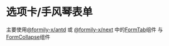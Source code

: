 # 选项卡/手风琴表单

主要使用[@formily-x/antd](https://antd.formilyjs.org/zh-CN) 或 [@formily-x/next](https://fusion.formilyjs.org/zh-CN) 中的[FormTab](https://antd.formilyjs.org/zh-CN/components/form-tab)组件 与 [FormCollapse](https://antd.formilyjs.org/zh-CN/components/form-collapse)组件
